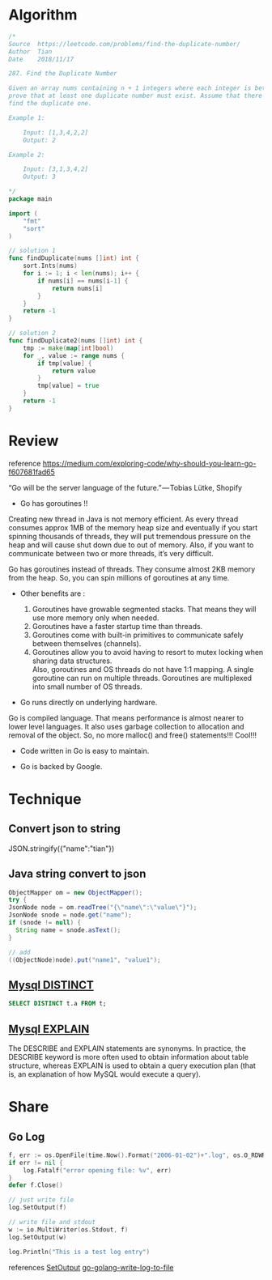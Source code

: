 # Algorithm

```Go
/*
Source  https://leetcode.com/problems/find-the-duplicate-number/
Author  Tian
Date    2018/11/17

287. Find the Duplicate Number

Given an array nums containing n + 1 integers where each integer is between 1 and n (inclusive),
prove that at least one duplicate number must exist. Assume that there is only one duplicate number,
find the duplicate one.

Example 1:

	Input: [1,3,4,2,2]
	Output: 2

Example 2:

	Input: [3,1,3,4,2]
	Output: 3

*/
package main

import (
	"fmt"
	"sort"
)

// solution 1
func findDuplicate(nums []int) int {
	sort.Ints(nums)
	for i := 1; i < len(nums); i++ {
		if nums[i] == nums[i-1] {
			return nums[i]
		}
	}
	return -1
}

// solution 2
func findDuplicate2(nums []int) int {
	tmp := make(map[int]bool)
	for _, value := range nums {
		if tmp[value] {
			return value
		}
		tmp[value] = true
	}
	return -1
}
```

# Review

reference https://medium.com/exploring-code/why-should-you-learn-go-f607681fad65

“Go will be the server language of the future.” — Tobias Lütke, Shopify

* Go has goroutines !!

Creating new thread in Java is not memory efficient. As every thread consumes approx 1MB of the memory heap size and eventually if you start spinning thousands of threads, they will put tremendous pressure on the heap and will cause shut down due to out of memory. Also, if you want to communicate between two or more threads, it’s very difficult.

Go has goroutines instead of threads. They consume almost 2KB memory from the heap. So, you can spin millions of goroutines at any time.

* Other benefits are :
   1. Goroutines have growable segmented stacks. That means they will use more memory only when needed.
   2. Goroutines have a faster startup time than threads.
   3. Goroutines come with built-in primitives to communicate safely between themselves (channels).
   4. Goroutines allow you to avoid having to resort to mutex locking when sharing data structures.  
   Also, goroutines and OS threads do not have 1:1 mapping. A single goroutine can run on multiple threads. Goroutines are multiplexed into small number of OS threads.

* Go runs directly on underlying hardware.

Go is compiled language. That means performance is almost nearer to lower level languages. It also uses garbage collection to allocation and removal of the object. So, no more malloc() and free() statements!!! Cool!!!

* Code written in Go is easy to maintain.

* Go is backed by Google.

# Technique

## Convert json to string
JSON.stringify({"name":"tian"})

## Java string convert to json

```Java
ObjectMapper om = new ObjectMapper();
try {
JsonNode node = om.readTree("{\"name\":\"value\"}");
JsonNode snode = node.get("name");
if (snode != null) {
  String name = snode.asText();
}

// add
((ObjectNode)node).put("name1", "value1");
```

## [Mysql DISTINCT](https://dev.mysql.com/doc/refman/8.0/en/distinct-optimization.html)

```sql
SELECT DISTINCT t.a FROM t;
```

## [Mysql EXPLAIN](https://dev.mysql.com/doc/refman/8.0/en/explain.html)

The DESCRIBE and EXPLAIN statements are synonyms. In practice, the DESCRIBE keyword is more often used to obtain information about table structure, whereas EXPLAIN is used to obtain a query execution plan (that is, an explanation of how MySQL would execute a query).

# Share

## Go Log

```Go
f, err := os.OpenFile(time.Now().Format("2006-01-02")+".log", os.O_RDWR | os.O_CREATE | os.O_APPEND, 0666)
if err != nil {
    log.Fatalf("error opening file: %v", err)
}
defer f.Close()

// just write file
log.SetOutput(f)

// write file and stdout
w := io.MultiWriter(os.Stdout, f)
log.SetOutput(w)

log.Println("This is a test log entry")
```
references
[SetOutput](https://golang.google.cn/pkg/log/#SetOutput)
[go-golang-write-log-to-file](https://stackoverflow.com/questions/19965795/go-golang-write-log-to-file)
